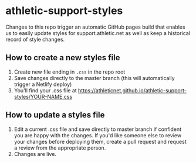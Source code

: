 # athletic-support-styles
Changes to this repo trigger an automatic GitHub pages build that enables us to easily update styles for support.athletic.net as well as keep a historical record of style changes.

## How to create a new styles file
1. Create new file ending in `.css` in the repo root
2. Save changes directly to the master branch (this will automatically trigger a Netlify deploy)
3. You'll find your .css file at https://athleticnet.github.io/athletic-support-styles/YOUR-NAME.css

## How to update a styles file
1. Edit a current .css file and save directly to master branch if confident you are happy with the changes. If you'd like someone else to review your changes before deploying them, create a pull request and request a review from the appropriate person.
2. Changes are live.
